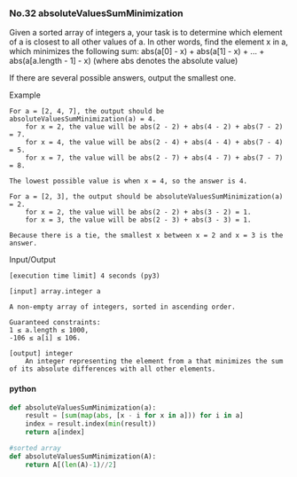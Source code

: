 ### No.32 absoluteValuesSumMinimization
Given a sorted array of integers a, your task is to determine which element of a is closest to all other values of a. In other words, find the element x in a, which minimizes the following sum:
abs(a[0] - x) + abs(a[1] - x) + ... + abs(a[a.length - 1] - x)
(where abs denotes the absolute value)

If there are several possible answers, output the smallest one.

Example

    For a = [2, 4, 7], the output should be absoluteValuesSumMinimization(a) = 4.
        for x = 2, the value will be abs(2 - 2) + abs(4 - 2) + abs(7 - 2) = 7.
        for x = 4, the value will be abs(2 - 4) + abs(4 - 4) + abs(7 - 4) = 5.
        for x = 7, the value will be abs(2 - 7) + abs(4 - 7) + abs(7 - 7) = 8.

    The lowest possible value is when x = 4, so the answer is 4.

    For a = [2, 3], the output should be absoluteValuesSumMinimization(a) = 2.
        for x = 2, the value will be abs(2 - 2) + abs(3 - 2) = 1.
        for x = 3, the value will be abs(2 - 3) + abs(3 - 3) = 1.

    Because there is a tie, the smallest x between x = 2 and x = 3 is the answer.

Input/Output

    [execution time limit] 4 seconds (py3)

    [input] array.integer a

    A non-empty array of integers, sorted in ascending order.

    Guaranteed constraints:
    1 ≤ a.length ≤ 1000,
    -106 ≤ a[i] ≤ 106.

    [output] integer
        An integer representing the element from a that minimizes the sum of its absolute differences with all other elements.
#### python
```python
def absoluteValuesSumMinimization(a):
    result = [sum(map(abs, [x - i for x in a])) for i in a]
    index = result.index(min(result))
    return a[index]
```
```python
#sorted array
def absoluteValuesSumMinimization(A):
    return A[(len(A)-1)//2]
```